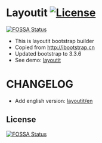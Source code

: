 # Layoutit [![License](https://img.shields.io/badge/license-MIT-blue.svg?style=flat)](http://opensource.org/licenses/MIT "Feel free to contribute.")
[![FOSSA Status](https://app.fossa.io/api/projects/git%2Bgithub.com%2Fsavokiss%2Flayoutit.svg?type=shield)](https://app.fossa.io/projects/git%2Bgithub.com%2Fsavokiss%2Flayoutit?ref=badge_shield)

- This is layoutit bootstrap builder
- Copied from http://ibootstrap.cn
- Updated bootstrap to 3.3.6
- See demo: [layoutit](http://savokiss.me/layoutit)


# CHANGELOG
- Add english version: [layoutit/en](http://savokiss.me/layoutit/en)


## License
[![FOSSA Status](https://app.fossa.io/api/projects/git%2Bgithub.com%2Fsavokiss%2Flayoutit.svg?type=large)](https://app.fossa.io/projects/git%2Bgithub.com%2Fsavokiss%2Flayoutit?ref=badge_large)